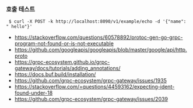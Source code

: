 ### 호출 테스트

```shell
 $ curl -X POST -k http://localhost:8090/v1/example/echo -d '{"name": " hello"}' 
```

- https://stackoverflow.com/questions/60578892/protoc-gen-go-grpc-program-not-found-or-is-not-executable
- https://github.com/googleapis/googleapis/blob/master/google/api/http.proto
- https://grpc-ecosystem.github.io/grpc-gateway/docs/tutorials/adding_annotations/
- https://docs.buf.build/installation/
- https://github.com/grpc-ecosystem/grpc-gateway/issues/1935
- https://stackoverflow.com/=questions/44593162/expecting-ident-found-under-18
- https://github.com/grpc-ecosystem/grpc-gateway/issues/2039